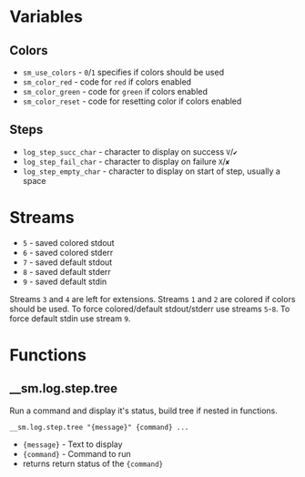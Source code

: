 # Variables

## Colors

- `sm_use_colors`  - `0`/`1` specifies if colors should be used
- `sm_color_red`   - code for `red` if colors enabled
- `sm_color_green` - code for `green` if colors enabled
- `sm_color_reset` - code for resetting color if colors enabled

## Steps

- `log_step_succ_char`  - character to display on success `V`/`✔`
- `log_step_fail_char`  - character to display on failure `X`/`✘`
- `log_step_empty_char` - character to display on start of step, usually a space

# Streams

- `5` - saved colored stdout
- `6` - saved colored stderr
- `7` - saved default stdout
- `8` - saved default stderr
- `9` - saved default stdin

Streams `3` and `4` are left for extensions.
Streams `1` and `2` are colored if colors should be used.
To force colored/default stdout/stderr use streams `5`-`8`.
To force default stdin use stream `9`.

# Functions

## __sm.log.step.tree

Run a command and display it's status, build tree if nested in functions.

    __sm.log.step.tree "{message}" {command} ...

- `{message}` - Text to display
- `{command}` - Command to run
- returns return status of the `{command}`
